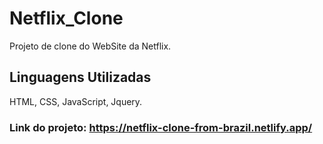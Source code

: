 # Netflix_Clone
Projeto de clone do WebSite da Netflix. 
## Linguagens Utilizadas
HTML, CSS, JavaScript, Jquery.
### Link do projeto: https://netflix-clone-from-brazil.netlify.app/
